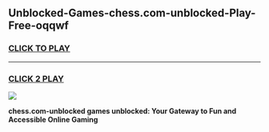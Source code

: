 
## Unblocked-Games-chess.com-unblocked-Play-Free-oqqwf
<h3>
<a href="https://premium76.site?title=chess.com-unblocked&ref=10A">CLICK TO PLAY</a></h3>
<hr>

<h3>
<a href="https://premium76.site?title=chess.com-unblocked&ref=10A">CLICK 2 PLAY</a>
  
</h3>

<a href="https://premium76.site?title=chess.com-unblocked&ref=10A"><img src="https://clearcache.store/games.png"></a>


**chess.com-unblocked games unblocked: Your Gateway to Fun and Accessible Online Gaming**
